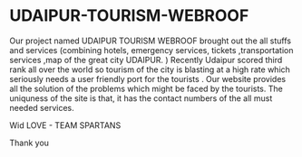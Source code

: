 # UDAIPUR-TOURISM-WEBROOF
Our project named UDAIPUR TOURISM WEBROOF brought out the all stuffs and services 
(combining hotels, emergency services, tickets ,transportation services ,map of the great city UDAIPUR. )
Recently Udaipur scored third rank all over the world so tourism of the city is blasting at
a high rate which seriously needs a user friendly port for the tourists .
Our website provides all the solution of the problems which might be faced by the tourists.
The uniquness of the site is that, it has the contact numbers of the all must needed services.



Wid LOVE -
TEAM SPARTANS

Thank you
